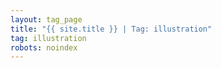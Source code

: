 ```yaml
---
layout: tag_page
title: "{{ site.title }} | Tag: illustration"
tag: illustration
robots: noindex
---
```

